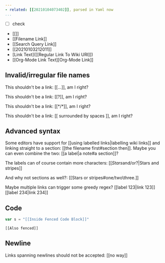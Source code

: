 ```yaml
---
- related: [[20210104073402]], parsed in Yaml now
...
```


- [ ] check
- [[]]
- [[Filename Link]]
- [[Search Query Link]]
- [[20210103212011]]
- [Link Text]([[Regular Link To Wiki URI]])
- [[Org-Mode Link Text][Org-Mode Link]]

## Invalid/irregular file names

This shouldn't be a link: [[...]], am I right?

This shouldn't be a link: [[?]], am I right?

This shouldn't be a link: [[*/\*]], am I right?

This shouldn't be a link: [[ surrounded by spaces ]], am I right?

## Advanced syntax

Some editors have support for [[using labelled links|labelling wiki links]] and linking straight to
a section: [[the filename first#section then]]. Maybe you can even combine the two: [[a label|a note#a section]]?

The labels can of course contain more characters: [[*Stars*and/or<stripes>?|Stars and stripes]]

And why not sections as well?: [[Stars or stripes#one/two\three.]]

Maybe multiple links can trigger some greedy regex? [[label 123|link 123]] [[label 234|link 234]]

## Code

```javascript
var s = "[[Inside Fenced Code Block]]"
```

	[[Also fenced]]

## Newline

Links spanning newlines should not be accepted: [[no
way]]
